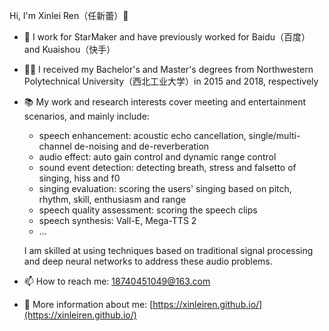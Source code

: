 Hi, I'm Xinlei Ren（任新蕾）👋

- 🍞 I work for StarMaker and have previously worked for Baidu（百度）and Kuaishou（快手）
- 👨‍🎓 I received my Bachelor's and Master's degrees from Northwestern Polytechnical University（西北工业大学）in 2015 and 2018, respectively
- 📚 My work and research interests cover meeting and entertainment scenarios, and mainly include:
  - speech enhancement: acoustic echo cancellation, single/multi-channel de-noising and de-reverberation
  - audio effect: auto gain control and dynamic range control
  - sound event detection: detecting breath, stress and falsetto of singing, hiss and f0
  - singing evaluation: scoring the users' singing based on pitch, rhythm, skill, enthusiasm and range
  - speech quality assessment: scoring the speech clips
  - speech synthesis: Vall-E, Mega-TTS 2
  - ...

   I am skilled at using techniques based on traditional signal processing and deep neural networks to address these audio problems.
- 📫 How to reach me: 18740451049@163.com
- 🔗 More information about me: [https://xinleiren.github.io/](https://xinleiren.github.io/)
